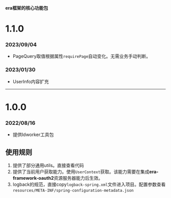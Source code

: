 **era框架的核心功能包**
# 1.1.0
### 2023/09/04
* PageQuery取值根据属性`requirePage`自动变化。无需业务手动判断。

### 2023/01/30
* UserInfo内容扩充

---
# 1.0.0

### 2022/08/16
* 提供Idworker工具包

## 使用规则
1. 提供了部分通用utils。直接查看代码
2. 提供了当前用户获取能力。使用`UserContext`获取。该能力需要在集成**era-framework-oauth2**资源服务器能力后生效。
3. logback的规范，直接copy`logback-spring.xml`文件进入项目。配置参数查看`resources/META-INF/spring-configuration-metadata.json`

